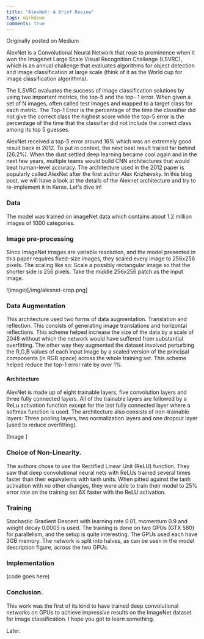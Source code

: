 ```yaml
---
title: "AlexNet: A Brief Review"
tags: markdown 
comments: true
---
```


Originally posted on Medium

AlexNet is a Convolutional Neural Network that rose to prominence when it won the Imagenet Large Scale Visual Recognition Challenge (LSVRC), which is an annual challenge that evaluates algorithms for object detection and image classification at large scale (think of it as the World cup for image classification algorithms).


The ILSVRC evaluates the success of image classification solutions by using two important metrics, the top-5 and the top- 1 error. When given a set of N images, often called test images and mapped to a target class for each metric. The Top-1 Error is the percentage of the time the classifier did not give the correct class the highest score while the top-5 error is the percentage of the time that the classifier did not include the correct class among its top 5 guesses.

AlexNet received a top-5 error around 16% which was an extremely good result back in 2012. To put in context, the next best result trailed far behind (26.2%). When the dust settled deep learning became cool again and in the next few years, multiple teams would build CNN architectures that would beat human-level accuracy. The architecture used in the 2012 paper is popularly called AlexNet after the first author Alex Krizhevsky.
In this blog post, we will have a look at the details of the Alexnet architecture and try to re-implement it in Keras. Let's dive in!

### Data

The model was trained on imageNet data which contains about 1.2 million images of 1000 categories.

### Image pre-processing

Since ImageNet images are variable resolution, and the model presented in this paper requires fixed-size images, they scaled every image to 256x256 pixels. The scaling like so:
Scale a possibly rectangular image so that the shorter side is 256 pixels.
Take the middle 256x256 patch as the input image.

!(image)[/img/alexnet-crop.png]

### Data Augmentation

This architecture used two forms of data augmentation.
Translation and reflection. This consists of generating image translations and horizontal reflections. This scheme helped increase the size of the data by a scale of 2048 without which the network would have suffered from substantial overfitting.
The other way they augmented the dataset involved perturbing the R,G,B values of each input image by a scaled version of the principal components (in RGB space) across the whole training set. This scheme helped reduce the top-1 error rate by over 1%.

#### Architecture

AlexNet is made up of eight trainable layers, five convolution layers and three fully connected layers. All of the trainable layers are followed by a ReLu activation function except for the last fully connected layer where a softmax function is used. The architecture also consists of non-trainable layers: Three pooling layers, two normalization layers and one dropout layer (used to reduce overfitting).

[Image ]

### Choice of Non-Linearity.

The authors chose to use the Rectified Linear Unit (ReLU) function. They saw that deep convolutional neural nets with ReLUs trained several times faster than their equivalents with tanh units. When pitted against the tanh activation with no other changes, they were able to train their model to 25% error rate on the training set 6X faster with the ReLU activation.

### Training

Stochastic Gradient Descent with learning rate 0.01, momentum 0.9 and weight decay 0.0005 is used. The training is done on two GPUs (GTX 580) for parallelism, and the setup is quite interesting. The GPUs used each have 3GB memory. The network is split into halves, as can be seen in the model description figure, across the two GPUs.

### Implementation

(code goes here)

### Conclusion.

This work was the first of its kind to have trained deep convolutional networks on GPUs to achieve impressive results on the ImageNet dataset for image classification. I hope you got to learn something.

Later.
